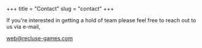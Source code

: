 +++
title = "Contact"
slug = "contact"
+++

If you're interested in getting a hold of team please feel free to reach out to us via e-mail,

web@recluse-games.com